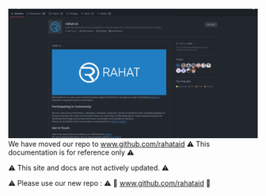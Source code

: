 ![Warning](303575378-114a670f-1b15-4d52-adfc-4ccae42d95bf.png)
We have moved our repo to www.github.com/rahataid
⚠️ This documentation is for reference only ⚠️

⚠️ This site and docs are not actively updated. ⚠️

⚠️ Please use our new repo : ⚠️
🫱 www.github.com/rahataid 🫲
